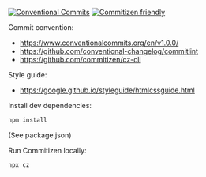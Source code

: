 [![Conventional Commits](https://img.shields.io/badge/Conventional%20Commits-1.0.0-%23FE5196?logo=conventionalcommits&logoColor=white)](https://conventionalcommits.org)
[![Commitizen friendly](https://img.shields.io/badge/commitizen-friendly-brightgreen.svg)](http://commitizen.github.io/cz-cli/)

Commit convention:
- https://www.conventionalcommits.org/en/v1.0.0/
- https://github.com/conventional-changelog/commitlint
- https://github.com/commitizen/cz-cli

Style guide:
- https://google.github.io/styleguide/htmlcssguide.html

Install dev dependencies:
```sh
npm install
```
(See package.json)

Run Commitizen locally:
```sh
npx cz
```
